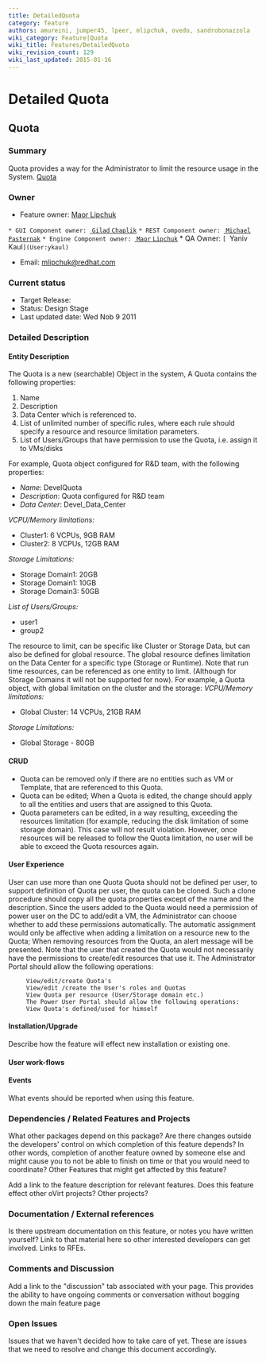 ```yaml
---
title: DetailedQuota
category: feature
authors: amureini, jumper45, lpeer, mlipchuk, ovedo, sandrobonazzola
wiki_category: Feature|Quota
wiki_title: Features/DetailedQuota
wiki_revision_count: 129
wiki_last_updated: 2015-01-16
---
```


# Detailed Quota

## Quota

### Summary

Quota provides a way for the Administrator to limit the resource usage in the System. [ Quota](Features/Quota)

### Owner

*   Feature owner: [ Maor Lipchuk](User:mlipchuk)

`* GUI Component owner: `[ `Gilad` `Chaplik`](User:gchaplik)
`* REST Component owner: `[ `Michael` `Pasternak`](User:mpasternak)
`* Engine Component owner: `[ `Maor` `Lipchuk`](User:mlipchuk)
      * QA Owner: `[ `Yaniv` `Kaul`](User:ykaul)` 

*   Email: mlipchuk@redhat.com

### Current status

*   Target Release:
*   Status: Design Stage
*   Last updated date: Wed Nob 9 2011

### Detailed Description

#### Entity Description

The Quota is a new (searchable) Object in the system, A Quota contains the following properties:

1.  Name
2.  Description
3.  Data Center which is referenced to.
4.  List of unlimited number of specific rules, where each rule should specify a resource and resource limitation parameters.
5.  List of Users/Groups that have permission to use the Quota, i.e. assign it to VMs/disks

For example, Quota object configured for R&D team, with the following properties:

*   *Name*: DevelQuota
*   *Description*: Quota configured for R&D team
*   *Data Center*: Devel_Data_Center

*VCPU/Memory limitations:*

*   Cluster1: 6 VCPUs, 9GB RAM
*   Cluster2: 8 VCPUs, 12GB RAM

*Storage Limitations:*

*   Storage Domain1: 20GB
*   Storage Domain1: 10GB
*   Storage Domain3: 50GB

*List of Users/Groups:*

*   user1
*   group2

The resource to limit, can be specific like Cluster or Storage Data, but can also be defined for global resource.
The global resource defines limitation on the Data Center for a specific type (Storage or Runtime).
Note that run time resources, can be referenced as one entity to limit. (Although for Storage Domains it will not be supported for now).
For example, a Quota object, with global limitation on the cluster and the storage:
*VCPU/Memory limitations:*

*   Global Cluster: 14 VCPUs, 21GB RAM

*Storage Limitations:*

*   Global Storage - 80GB

#### CRUD

*   Quota can be removed only if there are no entities such as VM or Template, that are referenced to this Quota.
*   Quota can be edited; When a Quota is edited, the change should apply to all the entities and users that are assigned to this Quota.
*   Quota parameters can be edited, in a way resulting, exceeding the resources limitation (for example, reducing the disk limitation of some storage domain). This case will not result violation. However, once resources will be released to follow the Quota limitation, no user will be able to exceed the Quota resources again.

#### User Experience

User can use more than one Quota Quota should not be defined per user, to support definition of Quota per user, the quota can be cloned.
Such a clone procedure should copy all the quota properties except of the name and the description.
Since the users added to the Quota would need a permission of power user on the DC to add/edit a VM, the Administrator can choose whether to add these permissions automatically.
The automatic assignment would only be affective when adding a limitation on a resource new to the Quota; When removing resources from the Quota, an alert message will be presented.
Note that the user that created the Quota would not necessarily have the permissions to create/edit resources that use it.
 The Administrator Portal should allow the following operations:

         View/edit/create Quota's
         View/edit /create the User's roles and Quotas
         View Quota per resource (User/Storage domain etc.)
         The Power User Portal should allow the following operations:
         View Quota's defined/used for himself 

#### Installation/Upgrade

Describe how the feature will effect new installation or existing one.

#### User work-flows

#### Events

What events should be reported when using this feature.

### Dependencies / Related Features and Projects

What other packages depend on this package? Are there changes outside the developers' control on which completion of this feature depends? In other words, completion of another feature owned by someone else and might cause you to not be able to finish on time or that you would need to coordinate? Other Features that might get affected by this feature?

Add a link to the feature description for relevant features. Does this feature effect other oVirt projects? Other projects?

### Documentation / External references

Is there upstream documentation on this feature, or notes you have written yourself? Link to that material here so other interested developers can get involved. Links to RFEs.

### Comments and Discussion

Add a link to the "discussion" tab associated with your page. This provides the ability to have ongoing comments or conversation without bogging down the main feature page

### Open Issues

Issues that we haven't decided how to take care of yet. These are issues that we need to resolve and change this document accordingly.
